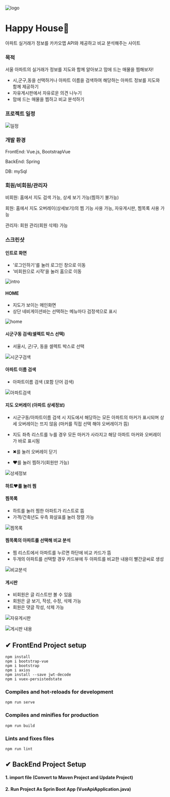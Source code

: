 ![logo](https://user-images.githubusercontent.com/70522500/145063439-2e0e667f-346d-4afc-97c6-2f6f0b7e1975.png)

# Happy House🏡

아파트 실거래가 정보를 카카오맵 API와 제공하고 비교 분석해주는 사이트

### 목적

서울 아파트의 실거래가 정보를 지도와 함께 알아보고 맘에 드는 매물을 찜해보자!

- 시,군구,동을 선택하거나 아파트 이름을 검색하여 해당하는 아파트 정보를 지도와 함께 제공하기
- 자유게시판에서 자유로운 의견 나누기
- 맘에 드는 매물을 찜하고 비교 분석하기

### 프로젝트 일정

![일정](https://user-images.githubusercontent.com/70522500/145055271-a6bdfd8d-2c3e-4703-a314-e85cbfc72200.jpg)

### 개발 환경

FrontEnd: Vue.js, BootstrapVue

BackEnd: Spring

DB: mySql

### 회원/비회원/관리자

비회원: 홈에서 지도 검색 가능, 상세 보기 가능(찜하기 불가능)

회원: 홈에서 지도 오버레이(상세보기)의 찜 기능 사용 가능, 자유게시판, 찜목록 사용 가능

관리자: 회원 관리(회원 삭제) 가능



### 스크린샷

#### 인트로 화면

- '로그인하기'를 눌러 로그인 창으로 이동
- '비회원으로 시작'을 눌러 홈으로 이동

![intro](https://user-images.githubusercontent.com/70522500/145055187-8e3ab997-83ef-478b-8783-a3ce116ca596.jpg)

#### HOME

- 지도가 보이는 메인화면
- 상단 네비게이션바는 선택하는 메뉴마다 검정색으로 표시

![home](https://user-images.githubusercontent.com/70522500/145055543-0b32dcc7-2d9f-46da-aa6f-3708cffbc842.jpg)

#### 시군구동 검색(셀렉트 박스 선택)

- 서울시, 군/구, 동을 셀렉트 박스로 선택

![시군구검색](https://user-images.githubusercontent.com/70522500/145055671-58c280a2-c803-4c07-8687-50d1aeddcbac.jpg)

#### 아파트 이름 검색 

- 아파트이름 검색 (포함 단어 검색)

![아파트검색](https://user-images.githubusercontent.com/70522500/145055687-a6fbb24e-ff86-4c83-a609-09c6bcbcb3ba.jpg)

#### 지도 오버레이 (아파트 상세정보)

- 시군구동/아파트이름 검색 시 지도에서 해당하는 모든 아파트의 마커가 표시되며 상세 오버레이는 뜨지 않음 (마커를 직접 선택 해야 오버레이가 뜸)
- 지도 좌측 리스트를 누를 경우 모든 마커가 사라지고 해당 아파트 마커와 오버레이가 바로 표시됨

- ✖를 눌러 오버레이 닫기

- ❤를 눌러 찜하기(회원만 가능)

![상세정보](https://user-images.githubusercontent.com/70522500/145055759-bb8241c8-b82b-43d1-b0cd-710b31f9c279.jpg)

#### 하트❤를 눌러 찜

#### 찜목록

- 하트를 눌러 찜한 아파트가 리스트로 뜸
- 가격/건축년도 우측 화살표를 눌러 정렬 가능

![찜목록](https://user-images.githubusercontent.com/70522500/145055738-27a7138a-e77d-4b9e-bd95-d2fc2af7bf38.jpg)

#### 찜목록의 아파트를 선택해 비교 분석

- 찜 리스트에서 아파트를 누르면 하단에 비교 카드가 뜸
- 두개의 아파트를 선택할 경우 카드뷰에 두 아파트를 비교한 내용이 빨간글씨로 생성

![비교분석](https://user-images.githubusercontent.com/70522500/145055730-f73a479b-0e94-4977-b308-52da081526cd.jpg)

#### 게시판

- 비회원은 글 리스트만 볼 수 있음
- 회원은 글 보기, 작성, 수정, 삭제 가능
- 회원은 댓글 작성, 삭제 가능

![자유게시판](https://user-images.githubusercontent.com/70522500/145055709-1068f331-7c4e-49f2-b469-4eeb3d39a218.jpg)

![게시판 내용](https://user-images.githubusercontent.com/70522500/145055717-0e59ffc1-28e2-407a-9cdc-81edf5a49831.jpg)


## ✔ FrontEnd Project setup

```
npm install
npm i bootstrap-vue
npm i bootstrap
npm i axios
npm install --save jwt-decode
npm i vuex-persistedstate
```

### Compiles and hot-reloads for development

```
npm run serve
```

### Compiles and minifies for production

```
npm run build
```

### Lints and fixes files

```
npm run lint
```


## ✔ BackEnd Project Setup
#### 1. import file (Convert to Maven Project and Update Project)
#### 2. Run Project As Sprin Boot App (VueApiApplication.java)
